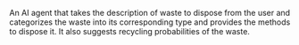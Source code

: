 An AI agent that takes the description of waste to dispose from the user and categorizes the waste into its corresponding type and provides the methods to dispose it. It also suggests recycling probabilities of the waste.
